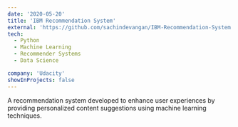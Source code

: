 ```yaml
---
date: '2020-05-20'
title: 'IBM Recommendation System'
external: 'https://github.com/sachindevangan/IBM-Recommendation-System'
tech:
  - Python
  - Machine Learning
  - Recommender Systems
  - Data Science

company: 'Udacity'
showInProjects: false
---
```


A recommendation system developed to enhance user experiences by providing personalized content suggestions using machine learning techniques.
